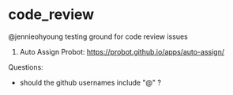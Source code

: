 # code_review

@jennieohyoung testing ground for code review issues
1. Auto Assign Probot: https://probot.github.io/apps/auto-assign/


Questions:
- should the github usernames include "@" ?

